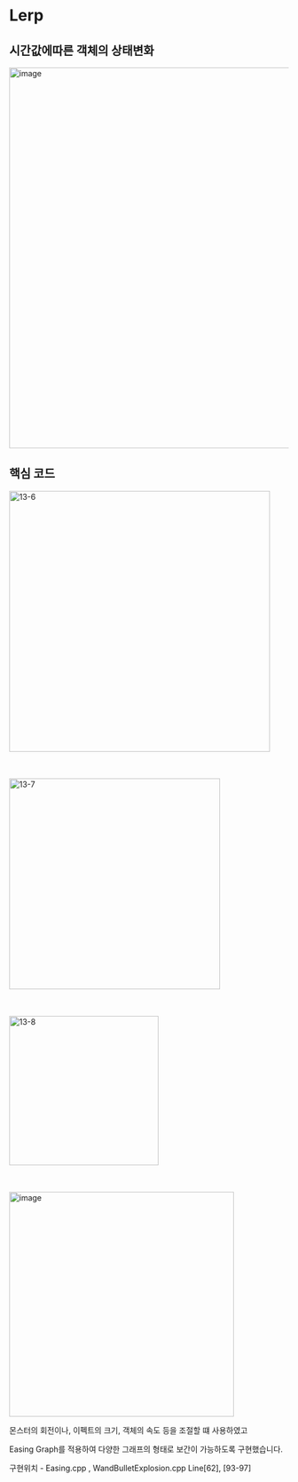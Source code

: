 # Lerp
## 시간값에따른 객체의 상태변화

<img width="686" alt="image" src="https://github.com/KimDaeMins/Portfolio/assets/68540137/40eacdb2-4cc0-4585-be18-156e3bcf97e5">

## 핵심 코드

<img width="470" alt="13-6" src="https://github.com/KimDaeMins/Portfolio/assets/68540137/25238cd6-8678-4001-b50c-846ac978108e">

ㅤ

<img width="380" alt="13-7" src="https://github.com/KimDaeMins/Portfolio/assets/68540137/e892acec-445d-485a-b773-3cc44289ca91">

ㅤ

<img width="269" alt="13-8" src="https://github.com/KimDaeMins/Portfolio/assets/68540137/61aaa463-c2e8-4b09-9134-329631297dcc">

ㅤ

<img width="405" alt="image" src="https://github.com/KimDaeMins/Portfolio/assets/68540137/5804b65a-105e-4bc0-b84f-1631083c1db1">

몬스터의 회전이나, 이펙트의 크기, 객체의 속도 등을 조절할 떄 사용하였고

Easing Graph를 적용하여 다양한 그래프의 형태로 보간이 가능하도록 구현했습니다.

구현위치 - Easing.cpp , WandBulletExplosion.cpp Line[62], [93-97]
